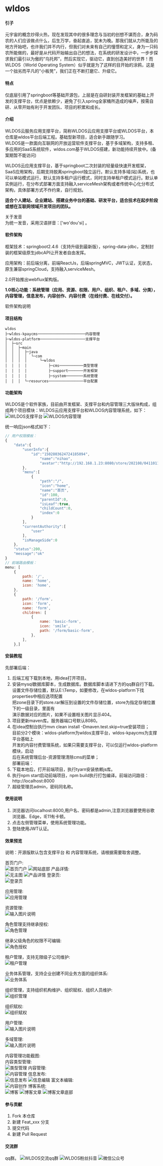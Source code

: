 # wldos
#### 引子
元宇宙的概念炒得火热，现在发现其中的很多理念与当初的创想不谋而合，身为码农的人们应该做点什么，后生万学，奋起直追，犹未为晚。那我们就从力所能及的地方开始吧，也许我们并不内行，但我们对未来有自己的憧憬和定义，身为一只码农所能做的，最好是从代码开始输出自己的想法，在系统的研发设计中，一步步探求我们最引以为傲的“乌托邦”，然后实现它，驱动它，直到创造美好的世界！而WLDOS（World Operating System）似乎就是为了这样的目开始的涂鸦，这是一个拙劣而平凡的“小板凳”，我们正在不断打磨它、升级它。

#### 特点  
仅底层引用了springboot等基础开源包，上层是在自研封装开发框架的基础上开发的支撑平台，优点是依赖少，避免了引入spring全家桶所造成的噪声，按需自研、从零开始有利于开发团队、项目的积累和成长。

#### 介绍
WLDOS云服务应用支撑平台，简称WLDOS云应用支撑平台或WLDOS平台，本仓库是wldos平台后端工程。基础型新项目，适合新手跟随学习。  
WLDOS是一款面向互联网的开放运营软件支撑平台，基于多域架构，支持多租、多应用的SaaS系统软件，wldos.com基于WLDOS搭建，新功能持续开放中。(备案期暂不能访问)

WLDOS云应用支撑平台，基于springboot二次封装的轻量级快速开发框架，SaaS应用架构，后期支持脱离springboot独立运行。默认支持多域(站)系统，也可以单站模式运行，默认支持多租户运行模式，同时支持单租户模式运行。默认单实例运行，在分布式部署方面支持融入serviceMesh架构或者传统中心化分布式架构，具体部署方式不作约束，自行规划。

**适合个人建站、企业建站、搭建业务中台的基础、研发平台，适合技术在起步阶段或想在互联网领域开发项目的团队。**

关于发音  
为统一发音，采用汉语拼音：['wo'dou'si] 。

#### 软件架构
框架技术：springboot2.4.6（支持升级到最新版），spring-data-jdbc，定制封装的框架级原生jdbcAPI让开发者自由发挥。

应用架构：前后端分离，前端ReactJs，后端springMVC，JWT认证，无状态，原生兼容springCloud，支持融入serviceMesh。

2.0开始推出webflux架构版。

**1.0核心功能：系统管理（应用、资源、权限、用户、组织、租户、多域、分类），内容管理，信息发布，内容创作、内容付费（在线付费、在线交付）。**

软件架构说明
####  项目结构
````
wldos
├─wldos-kpaycms──────────────────────内容管理
├─wldos-platform─────────────────────支撑平台
│  ├─src
│  │  ├─main
│  │  │  ├─java
│  │  │  │  └─com
│  │  │  │      └─wldos
│  │  │  │          ├─cms───────────类型管理
│  │  │  │          ├─support───────开发框架
│  │  │  │          ├─system────────系统管理
│  │  │  └─resources────────────────平台配置
````
#### 功能架构  
WLDOS是个软件家族，目前由开发框架、支撑平台和内容管理三大版块构成，组成两个项目模块：WLDOS云应用支撑平台和WLDOS内容管理系统，如下：　　
![WLDOS支撑平台](https://images.gitee.com/uploads/images/2021/1116/113101_bbed1cc4_7754170.jpeg "wldos-platform.jpeg")
![WLDOS内容管理](https://images.gitee.com/uploads/images/2021/1116/113134_443ea303_7754170.jpeg "在这里输入图片标题")

统一响应json格式如下：

```js
// 用户权限模板：
{
    "data":{
        "userInfo":{
            "id":"1502803624724185094",
                "name":"nihao",
                "avatar":"http://192.168.1.23:8080/store/202108/04110119v2Y66WF9.jpg"
        },
        "menu":[
            {
                "path":"/",
                "icon":"home",
                "name":"首页",
                "id":100,
                "parentId":0,
                "isLeaf":true,
                "childCount":0,
                "index":0
            }
        ],
        "currentAuthority":[
            "user"
        ],
        "isManageSide":0
    },
    "status":200,
    "message":"ok"
}
// 前端路由模板：
menu: [
    {
        path: '/',
        name: 'home',
        icon: 'home',
    },
    {
        path: '/form',
        icon: 'form',
        name: 'form',
        children: [
            {
                name: 'basic-form',
                icon: 'smile',
                path: '/form/basic-form',
            },
        ],
    },]
```  

#### 安装教程
先部署后端：
1.  后端工程下载到本地，用idea打开项目。
2.  安装mysql数据库脚本，生成数据库。数据库脚本请进下方的qq群自行下载。   
    设置文件存储位置，默认E:\\Temp，如要修改，在wldos-platform下找properties中相应选项配置  
    把zone目录下的store.rar解压到设置的文件存储位置，store为指定存储位置下的一级目录，里面有  
    演示数据对应的图片，如果不设置相关图片显示404。  
3.  项目更新maven库。服务器端口号默认8080。
4.  在idea控制台执行mvn clean install -Dmaven.test.skip=true安装项目；  
    目前分2个模块：wldos-platform为wldos支撑平台，wldos-kpaycms为支撑平台基础上  
    开发的内容付费管理系统，如果只需要支撑平台，可以仅运行wldos-platform模块，启动  
    后在系统管理后台-资源管理清除cms的菜单；  
    部署前端：
1.  下载本地后，打开前端项目，执行tyarn安装依赖js库。
2.  执行npm start启动前端项目，npm build执行打包编译。前端访问路径：http://localhost:8000
3.  超级管理员admin，密码同名称。

#### 使用说明

1.  浏览器访问localhost:8000,用户名、密码都是admin,注意浏览器要使用谷歌浏览器、Edge，IE11有卡顿。
2.  点击左侧管理菜单，使用系统管理功能。
3.  登陆使用JWT认证。

#### 效果预览
说明：开源版默认包含支撑平台 和 内容管理系统，请根据需要取舍调整。

首页门户:  
![首页门户](https://images.gitee.com/uploads/images/2021/1116/122936_d48d9dbd_7754170.png "home.png")
![网站底部](https://images.gitee.com/uploads/images/2021/1116/124342_beead136_7754170.png "foot.png")
产品详情:  
![无主图](https://images.gitee.com/uploads/images/2021/1116/125137_91191281_7754170.png "prod.png")
![产品详情](https://images.gitee.com/uploads/images/2021/1116/125202_127c5d9f_7754170.png "prod1.png")
登录页:  
![登录页](https://images.gitee.com/uploads/images/2021/1116/123044_19090038_7754170.png "login.png")

应用管理:  
![应用管理](https://images.gitee.com/uploads/images/2021/1116/123128_61bfaf3d_7754170.png "app.png")

资源管理:  
![输入图片说明](https://images.gitee.com/uploads/images/2021/1116/123215_4e193a66_7754170.png "res.png")

角色管理支持继承授权:  
![角色管理](https://images.gitee.com/uploads/images/2021/1116/123914_d5eeb5df_7754170.png "role.png")

继承父级角色的权限不可编辑:  
![角色授权](https://images.gitee.com/uploads/images/2021/1116/123934_8db22348_7754170.png "rolea.png")

租户管理，支持无限级子公司维护:  
![租户管理](https://images.gitee.com/uploads/images/2021/1116/124000_59ef8465_7754170.png "com.png")

业务体系管理，支持企业创建不同业务方面的组织体系:  
![业务体系](https://images.gitee.com/uploads/images/2021/1116/124023_089a4c7d_7754170.png "arch.png")

组织管理，支持组织机构维护、组织赋权、组织人员维护:  
![组织管理](https://images.gitee.com/uploads/images/2021/1116/124049_5159acac_7754170.png "org.png")

组织赋权:  
![组织赋权](https://images.gitee.com/uploads/images/2021/1116/124123_a7da8ac1_7754170.png "orga.png")

用户管理:  
![输入图片说明](https://images.gitee.com/uploads/images/2021/1116/124201_0e8076af_7754170.png "user.png")

多域管理:  
![输入图片说明](https://images.gitee.com/uploads/images/2021/1116/124223_6666477e_7754170.png "domain.png")

内容管理功能截图:  
内容类型管理:  
![类型管理](https://images.gitee.com/uploads/images/2021/1116/124835_4bf503ba_7754170.png "term.png")
内容管理:  
![内容管理](https://images.gitee.com/uploads/images/2021/1116/124948_1a5a1064_7754170.png "chapter.png")
信息发布:  
![信息发布](https://images.gitee.com/uploads/images/2021/1116/124404_e4f3d49e_7754170.png "info.png")
![信息编辑](https://images.gitee.com/uploads/images/2021/1116/124421_5ddd25fa_7754170.png "info1.png")
富文本编辑:  
![内容创作](https://images.gitee.com/uploads/images/2021/1116/124502_6d827797_7754170.png "space.png")
博客系统:  
![博客](https://images.gitee.com/uploads/images/2021/1116/124758_038e3010_7754170.png "blog.png")
![博客文章](https://images.gitee.com/uploads/images/2021/1116/124547_4f0944cf_7754170.png "post.png")
![博客文章底部](https://images.gitee.com/uploads/images/2021/1116/124654_4ec37756_7754170.png "post-foot.png")


#### 参与贡献

1.  Fork 本仓库
2.  新建 Feat_xxx 分支
3.  提交代码
4.  新建 Pull Request

#### 交流群

qq群。
![WLDOS交流qq群](https://images.gitee.com/uploads/images/2021/0723/112715_53a377a2_7754170.png "wldos微信")
![WLDOS粉丝抖音](https://images.gitee.com/uploads/images/2021/1114/164709_688ab276_7754170.png "wldos代码创客.png")
![微信公众号](https://images.gitee.com/uploads/images/2021/1118/085852_e889e669_7754170.jpeg "wldos订阅号.jpg")